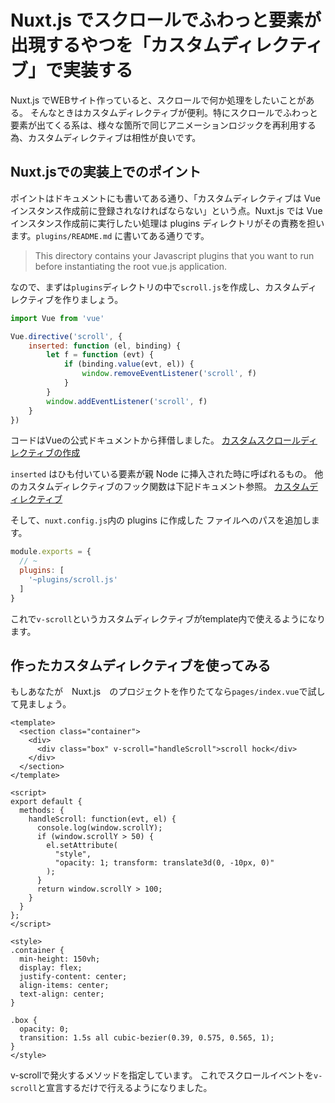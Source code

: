 # Nuxt.js でスクロールでふわっと要素が出現するやつを「カスタムディレクティブ」で実装する

Nuxt.js でWEBサイト作っていると、スクロールで何か処理をしたいことがある。
そんなときはカスタムディレクティブが便利。特にスクロールでふわっと要素が出てくる系は、様々な箇所で同じアニメーションロジックを再利用する為、カスタムディレクティブは相性が良いです。

## Nuxt.jsでの実装上でのポイント

ポイントはドキュメントにも書いてある通り、「カスタムディレクティブは Vue インスタンス作成前に登録されなければならない」という点。Nuxt.js では Vue インスタンス作成前に実行したい処理は plugins ディレクトリがその責務を担います。```plugins/README.md``` に書いてある通りです。

> This directory contains your Javascript plugins that you want to run before instantiating the root vue.js application.

なので、まずは```plugins```ディレクトリの中で```scroll.js```を作成し、カスタムディレクティブを作りましょう。

```js:plugins/scroll.js
import Vue from 'vue'

Vue.directive('scroll', {
    inserted: function (el, binding) {
        let f = function (evt) {
            if (binding.value(evt, el)) {
                window.removeEventListener('scroll', f)
            }
        }
        window.addEventListener('scroll', f)
    }
})
```

コードはVueの公式ドキュメントから拝借しました。
[カスタムスクロールディレクティブの作成](https://jp.vuejs.org/v2/cookbook/creating-custom-scroll-directives.html)

```inserted``` はひも付いている要素が親 Node に挿入された時に呼ばれるもの。
他のカスタムディレクティブのフック関数は下記ドキュメント参照。
[カスタムディレクティブ](https://jp.vuejs.org/v2/guide/custom-directive.html)

そして、```nuxt.config.js```内の plugins に作成した ファイルへのパスを追加します。

```js:nuxt.config.js
module.exports = {
  // ~
  plugins: [
    '~plugins/scroll.js'
  ]
}
```

これで```v-scroll```というカスタムディレクティブがtemplate内で使えるようになります。

## 作ったカスタムディレクティブを使ってみる

もしあなたが　Nuxt.js　のプロジェクトを作りたてなら```pages/index.vue```で試して見ましょう。

```vue:pages/index.vue
<template>
  <section class="container">
    <div>
      <div class="box" v-scroll="handleScroll">scroll hock</div>
    </div>
  </section>
</template>

<script>
export default {
  methods: {
    handleScroll: function(evt, el) {
      console.log(window.scrollY);
      if (window.scrollY > 50) {
        el.setAttribute(
          "style",
          "opacity: 1; transform: translate3d(0, -10px, 0)"
        );
      }
      return window.scrollY > 100;
    }
  }
};
</script>

<style>
.container {
  min-height: 150vh;
  display: flex;
  justify-content: center;
  align-items: center;
  text-align: center;
}

.box {
  opacity: 0;
  transition: 1.5s all cubic-bezier(0.39, 0.575, 0.565, 1);
}
</style>
```

v-scrollで発火するメソッドを指定しています。
これでスクロールイベントを```v-scroll```と宣言するだけで行えるようになりました。


